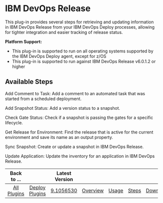 
# IBM DevOps Release

This plug-in provides several steps for retrieving and updating information in IBM DevOps Release from your IBM DevOps Deploy processes, allowing for tighter integration and easier tracking of release status.

**Platform Support:**

* This plug-in is supported to run on all operating systems supported by the IBM DevOps Deploy agent, except for z/OS
* This plug-in is supported to run against IBM DevOps Release v6.0.1.2 or higher


## Available Steps

Add Comment to Task: Add a comment to an automated task that was started from a scheduled deployment.

Add Snapshot Status: Add a version status to a snapshot.

Check Gate Status: Check if a snapshot is passing the gates for a specific lifecycle.

Get Release for Environment: Find the release that is active for the current environment and save its name as an output property.

Sync Snapshot: Create or update a snapshot in IBM DevOps Release.

Update Application: Update the inventory for an application in IBM DevOps Release.



|Back to ...||Latest Version|||||
| :---: | :---: | :---: | :---: | :---: | :---: | :---: |
|[All Plugins](../../index.md)|[Deploy Plugins](../README.md)|[9.1056530](https://raw.githubusercontent.com/UrbanCode/IBM-UCD-PLUGINS/main/files/ucr-plugin/ucr-plugin-9.1056530.zip)|[Overview](overview.md)|[Usage](usage.md)|[Steps](steps.md)|[Downloads](downloads.md)|
